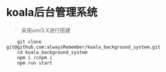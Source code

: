 
# koala后台管理系统
 > 采用umi3.X进行搭建
```
    git clone git@github.com:alwaysRemember/koala_background_system.git
    cd koala_background_system
    npm i /cnpm i
    npm run start
```